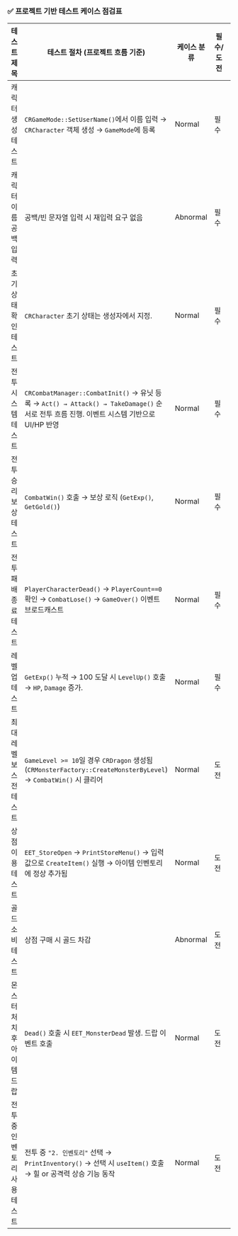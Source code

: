﻿###  :white_check_mark: **프로젝트 기반 테스트 케이스 점검표**
| **테스트 제목**       | **테스트 절차 (프로젝트 흐름 기준)**                                                                                         | **케이스 분류** | 필수/도전 | 구현 상태        |
| ---------------- | --------------------------------------------------------------------------------------------------------------- | ---------- | ----- | ------------ |
| 캐릭터 생성 테스트       | `CRGameMode::SetUserName()`에서 이름 입력 → `CRCharacter` 객체 생성 → `GameMode`에 등록                                      | Normal     | 필수    | :white_check_mark: 정상 구현됨     |
| 캐릭터 이름 공백 입력     | 공백/빈 문자열 입력 시 재입력 요구 없음                                                | Abnormal   | 필수    |  :white_check_mark: 정상 구현됨     |
| 초기 상태 확인 테스트     | `CRCharacter` 초기 상태는 생성자에서 지정.                     | Normal     | 필수    |  :white_check_mark: 정상 구현됨   |
| 전투 시스템 테스트       | `CRCombatManager::CombatInit()` → 유닛 등록 → `Act() → Attack() → TakeDamage()` 순서로 전투 흐름 진행. 이벤트 시스템 기반으로 UI/HP 반영 | Normal     | 필수    |  :white_check_mark: 정상 구현됨      |
| 전투 승리 보상 테스트     | `CombatWin()` 호출 → 보상 로직 (`GetExp()`, `GetGold()`)                                           | Normal     | 필수    | :white_check_mark: 정상 구현됨    |
| 전투 패배 종료 테스트     | `PlayerCharacterDead()` → `PlayerCount==0` 확인 → `CombatLose()` → `GameOver()` 이벤트 브로드캐스트                        | Normal     | 필수    |  :white_check_mark: 정상 구현됨      |
| 레벨업 테스트          | `GetExp()` 누적 → 100 도달 시 `LevelUp()` 호출 → `HP`, `Damage` 증가.                        | Normal     | 필수    |  :white_check_mark: 정상 구현됨 |
| 최대 레벨 보스전 테스트    | `GameLevel >= 10`일 경우 `CRDragon` 생성됨 (`CRMonsterFactory::CreateMonsterByLevel`) → `CombatWin()` 시 클리어           | Normal     | 도전    |  :white_check_mark: 정상 구현됨        |
| 상점 이용 테스트        | `EET_StoreOpen` → `PrintStoreMenu()` → 입력값으로 `CreateItem()` 실행 → 아이템 인벤토리에 정상 추가됨                               | Normal     | 도전    |  :white_check_mark: 정상 구현됨        |
| 골드 소비 테스트        | 상점 구매 시 골드 차감                                          | Abnormal   | 도전    |  :white_check_mark: 정상 구현됨        |
| 몬스터 처치 후 아이템 드랍  | `Dead()` 호출 시 `EET_MonsterDead` 발생. 드랍 이벤트 호출                                    | Normal     | 도전    |  :white_check_mark: 정상 구현됨        |
| 전투 중 인벤토리 사용 테스트 | 전투 중 `"2. 인벤토리"` 선택 → `PrintInventory()` → 선택 시 `useItem()` 호출 → 힐 or 공격력 상승 기능 동작                              | Normal     | 도전    |  :white_check_mark: 정상 구현됨        |
